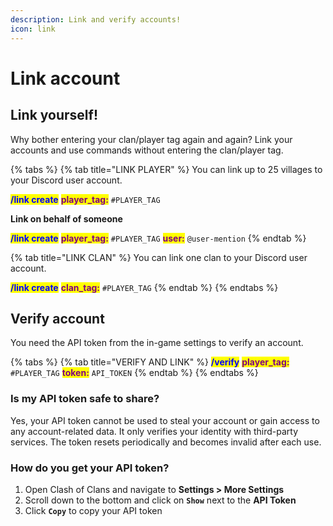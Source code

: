 ```yaml
---
description: Link and verify accounts!
icon: link
---
```


# Link account

## Link yourself!

Why bother entering your clan/player tag again and again? Link your accounts and use commands without entering the clan/player tag.

{% tabs %}
{% tab title="LINK PLAYER" %}
You can link up to 25 villages to your Discord user account.

<mark style="color:blue;">**/link create**</mark> <mark style="color:purple;">**player\_tag:**</mark> `#PLAYER_TAG`

**Link on behalf of someone**

<mark style="color:blue;">**/link create**</mark> <mark style="color:purple;">**player\_tag:**</mark> `#PLAYER_TAG` <mark style="color:purple;">**user:**</mark> `@user-mention`
{% endtab %}

{% tab title="LINK CLAN" %}
You can link one clan to your Discord user account.

<mark style="color:blue;">**/link create**</mark> <mark style="color:purple;">**clan\_tag:**</mark> `#PLAYER_TAG`
{% endtab %}
{% endtabs %}

## Verify account

You need the API token from the in-game settings to verify an account.

{% tabs %}
{% tab title="VERIFY AND LINK" %}
<mark style="color:blue;">**/verify**</mark> <mark style="color:purple;">**player\_tag:**</mark> `#PLAYER_TAG` <mark style="color:purple;">**token:**</mark> `API_TOKEN`&#x20;
{% endtab %}
{% endtabs %}

### Is my API token safe to share?

Yes, your API token cannot be used to steal your account or gain access to any account-related data. It only verifies your identity with third-party services. The token resets periodically and becomes invalid after each use.

### How do you get your API token?

1. Open Clash of Clans and navigate to **Settings > More Settings**
2. Scroll down to the bottom and click on **`Show`** next to the **API Token**
3. Click **`Copy`** to copy your API token
